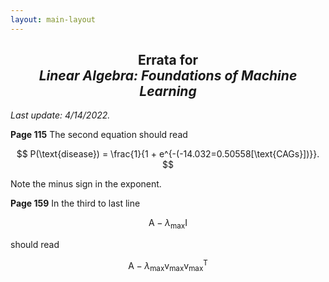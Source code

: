 ```yaml
---
layout: main-layout
---
```


<link href="style.css" rel="stylesheet">

<script src="https://polyfill.io/v3/polyfill.min.js?features=es6"></script>
<script id="MathJax-script" async src="https://cdn.jsdelivr.net/npm/mathjax@3/es5/tex-mml-chtml.js"></script>

<center>
<h2>Errata for<br>
<i>Linear Algebra: Foundations of Machine Learning</i></h2>
</center>

*Last update: 4/14/2022.*

<b>Page 115</b> The second equation should read

$$ P(\text{disease}) = \frac{1}{1 + e^{-(-14.032=0.50558[\text{CAGs}])}}. $$

Note the minus sign in the exponent.

<p>
<b>Page 159</b> In the third to last line

$$ \boldsymbol{\mathrm{A}} - \lambda_\text{max}\boldsymbol{\mathrm{I}} $$

should read

$$ \boldsymbol{\mathrm{A}} - \lambda_\text{max}\boldsymbol{\mathrm{v}}_\text{max}\boldsymbol{\mathrm{v}}_\text{max}^\mathsf{T} $$
